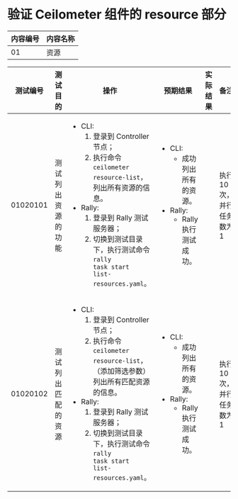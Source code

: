 # 验证 Ceilometer 组件的 resource 部分

|内容编号|内容名称|
|--------|--------|
|01|资源|

|测试编号|测试目的|操作|预期结果|实际结果|备注|Rally/Tempest/None|
|--------|--------|----|--------|--------|----|------------------|
|01020101|测试列出资源的功能|<ul><li>CLI:<ol><li>登录到 Controller 节点；</li><li>执行命令 <code>ceilometer resource-list</code>，列出所有资源的信息。</li></ol></li><li>Rally:<ol><li>登录到 Rally 测试服务器；</li><li>切换到测试目录下，执行测试命令 <code>rally task start list-resources.yaml</code>。</li></ol></li></ul>|<ul><li>CLI:<ul><li>成功列出所有的资源。</li></ul></li><li>Rally:<ul><li>Rally 执行测试成功。</li></ul></li></ul>||执行 10 次，并行任务数为 1|Rally:</br>list-resources.yaml|
|01020102|测试列出匹配的资源|<ul><li>CLI:<ol><li>登录到 Controller 节点；</li><li>执行命令 <code>ceilometer resource-list</code>，（添加筛选参数）列出所有匹配资源的信息。</li></ol></li><li>Rally:<ol><li>登录到 Rally 测试服务器；</li><li>切换到测试目录下，执行测试命令 <code>rally task start list-resources.yaml</code>。</li></ol></li></ul>|<ul><li>CLI:<ul><li>成功列出所有的资源。</li></ul></li><li>Rally:<ul><li>Rally 执行测试成功。</li></ul></li></ul>||执行 10 次，并行任务数为 1|Rally:</br>list-matched-resources.yaml|
